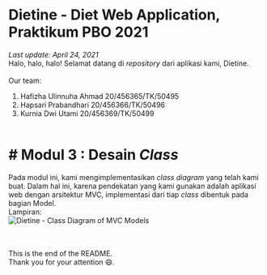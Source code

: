 # Dietine - Diet Web Application, Praktikum PBO 2021
<em>Last update: April 24, 2021</em><br>
Halo, halo, halo! Selamat datang di <em>repository</em> dari aplikasi kami, Dietine.
<br><br>
Our team:<br>
  1. Hafizha Ulinnuha Ahmad 20/456365/TK/50495
  2. Hapsari Prabandhari		20/456366/TK/50496
  3. Kurnia Dwi Utami       20/456369/TK/50499
<br><br>

# # Modul 3 : Desain <em>Class</em>
Pada modul ini, kami mengimplementasikan <em>class diagram</em> yang telah kami buat. Dalam hal ini, karena pendekatan yang kami gunakan adalah aplikasi web dengan arsitektur MVC, implementasi dari tiap <em>class</em> dibentuk pada bagian Model.<br>
Lampiran:<br>
![Dietine - Class Diagram of MVC Models](https://user-images.githubusercontent.com/72615421/115948050-4f0f8e00-a4fe-11eb-890b-030b0dbd6dd3.png)

<br><br>
This is the end of the README.<br>
Thank you for your attention :smile:.
